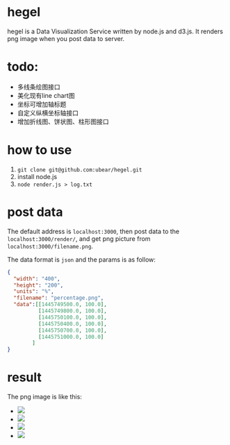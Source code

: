 # hegel
hegel is a Data Visualization Service written by node.js and d3.js. It renders png image when you post data to server.


# todo:
+ 多线条绘图接口
+ 美化现有line chart图
+ 坐标可增加轴标题
+ 自定义纵横坐标轴接口
+ 增加折线图、饼状图、柱形图接口

# how to use

1. `git clone git@github.com:ubear/hegel.git`
2. install node.js
3. `node render.js > log.txt`

# post data

The default address is `localhost:3000`, then post data to the `localhost:3000/render/`, and get png picture from `localhost:3000/filename.png`.

The data format is `json` and the params is as follow:

```json
{
  "width": "400",
  "height": "200",
  "units": "%", 
  "filename": "percentage.png",
  "data":[[1445749500.0, 100.0], 
          [1445749800.0, 100.0], 
          [1445750100.0, 100.0], 
          [1445750400.0, 100.0], 
          [1445750700.0, 100.0],
          [1445751000.0, 100.0]
        ]
}

```

# result

The png image is like this:

+ ![](http://7q5cly.com1.z0.glb.clouddn.com/hegel1445766000272.png)
+ ![](http://7q5cly.com1.z0.glb.clouddn.com/hegel1445766100377.png)
+ ![](http://7q5cly.com1.z0.glb.clouddn.com/hegelgithub73.png)
+ ![](http://7q5cly.com1.z0.glb.clouddn.com/hegelgithub2506.png)



